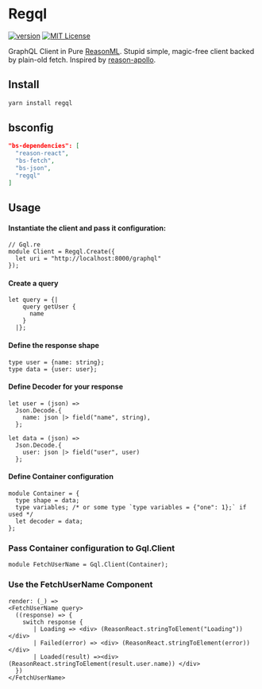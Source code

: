 # Regql

[![version](https://img.shields.io/npm/v/regql.svg?style=flat-square)](http://npm.im/regql)
[![MIT License](https://img.shields.io/npm/l/regql.svg?style=flat-square)](http://opensource.org/licenses/MIT)

GraphQL Client in Pure [ReasonML](https://reasonml.github.io). Stupid simple,
magic-free client backed by plain-old fetch. Inspired by
[reason-apollo](https://github.com/Gregoirevda/reason-apollo).

## Install

```bash
yarn install regql
```

## bsconfig

```json
"bs-dependencies": [
  "reason-react",
  "bs-fetch",
  "bs-json",
  "regql"
]
```

## Usage

#### Instantiate the client and pass it configuration:

```reason
// Gql.re
module Client = Regql.Create({
  let uri = "http://localhost:8000/graphql"
});
```

#### Create a query

```reason
let query = {|
    query getUser {
      name
    }
  |};
```

#### Define the response shape

```reason
type user = {name: string};
type data = {user: user};
```

#### Define Decoder for your response

```reason
let user = (json) =>
  Json.Decode.{
    name: json |> field("name", string),
  };

let data = (json) =>
  Json.Decode.{
    user: json |> field("user", user)
  };
```

#### Define Container configuration

```reason
module Container = {
  type shape = data;
  type variables; /* or some type `type variables = {"one": 1};` if used */
  let decoder = data;
};
```

### Pass Container configuration to Gql.Client

```reason
module FetchUserName = Gql.Client(Container);
```

### Use the FetchUserName Component

```reason
render: (_) =>
<FetchUserName query>
  ((response) => {
    switch response {
       | Loading => <div> (ReasonReact.stringToElement("Loading")) </div>
       | Failed(error) => <div> (ReasonReact.stringToElement(error)) </div>
       | Loaded(result) =><div> (ReasonReact.stringToElement(result.user.name)) </div>
  })
</FetchUserName>
```
